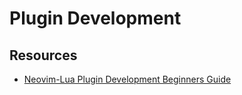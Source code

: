 Plugin Development
===

Resources
---
- [Neovim-Lua Plugin Development Beginners Guide](https://www.youtube.com/watch?v=6ch28A_YICQ)

